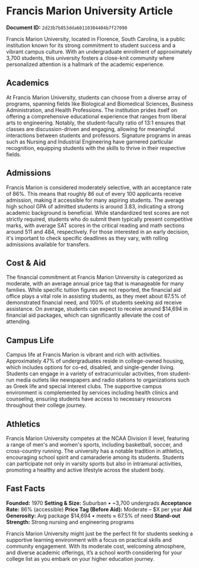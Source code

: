 # Francis Marion University Article

**Document ID:** `2d23b7b853dda60110304404b7f27090`

Francis Marion University, located in Florence, South Carolina, is a public institution known for its strong commitment to student success and a vibrant campus culture. With an undergraduate enrollment of approximately 3,700 students, this university fosters a close-knit community where personalized attention is a hallmark of the academic experience.

## Academics
At Francis Marion University, students can choose from a diverse array of programs, spanning fields like Biological and Biomedical Sciences, Business Administration, and Health Professions. The institution prides itself on offering a comprehensive educational experience that ranges from liberal arts to engineering. Notably, the student-faculty ratio of 13:1 ensures that classes are discussion-driven and engaging, allowing for meaningful interactions between students and professors. Signature programs in areas such as Nursing and Industrial Engineering have garnered particular recognition, equipping students with the skills to thrive in their respective fields.

## Admissions
Francis Marion is considered moderately selective, with an acceptance rate of 86%. This means that roughly 86 out of every 100 applicants receive admission, making it accessible for many aspiring students. The average high school GPA of admitted students is around 3.83, indicating a strong academic background is beneficial. While standardized test scores are not strictly required, students who do submit them typically present competitive marks, with average SAT scores in the critical reading and math sections around 511 and 484, respectively. For those interested in an early decision, it's important to check specific deadlines as they vary, with rolling admissions available for transfers.

## Cost & Aid
The financial commitment at Francis Marion University is categorized as moderate, with an average annual price tag that is manageable for many families. While specific tuition figures are not reported, the financial aid office plays a vital role in assisting students, as they meet about 67.5% of demonstrated financial need, and 100% of students seeking aid receive assistance. On average, students can expect to receive around $14,694 in financial aid packages, which can significantly alleviate the cost of attending.

## Campus Life
Campus life at Francis Marion is vibrant and rich with activities. Approximately 47% of undergraduates reside in college-owned housing, which includes options for co-ed, disabled, and single-gender living. Students can engage in a variety of extracurricular activities, from student-run media outlets like newspapers and radio stations to organizations such as Greek life and special interest clubs. The supportive campus environment is complemented by services including health clinics and counseling, ensuring students have access to necessary resources throughout their college journey.

## Athletics
Francis Marion University competes at the NCAA Division II level, featuring a range of men's and women's sports, including basketball, soccer, and cross-country running. The university has a notable tradition in athletics, encouraging school spirit and camaraderie among its students. Students can participate not only in varsity sports but also in intramural activities, promoting a healthy and active lifestyle across the student body.

## Fast Facts
**Founded:** 1970
**Setting & Size:** Suburban • ~3,700 undergrads
**Acceptance Rate:** 86% (accessible)
**Price Tag (Before Aid):** Moderate – $X per year
**Aid Generosity:** Avg package $14,694 • meets ≈ 67.5% of need
**Stand-out Strength:** Strong nursing and engineering programs

Francis Marion University might just be the perfect fit for students seeking a supportive learning environment with a focus on practical skills and community engagement. With its moderate cost, welcoming atmosphere, and diverse academic offerings, it’s a school worth considering for your college list as you embark on your higher education journey.
